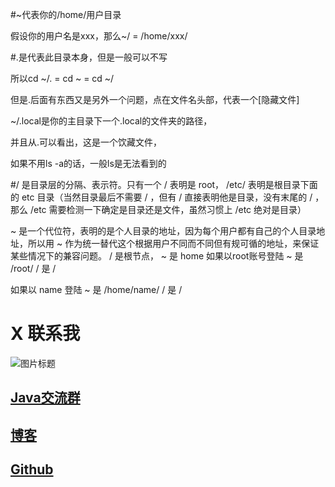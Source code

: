 #~代表你的/home/用户目录

假设你的用户名是xxx，那么~/ = /home/xxx/

#.是代表此目录本身，但是一般可以不写

所以cd ~/.  = cd ~  = cd ~/

但是.后面有东西又是另外一个问题，点在文件名头部，代表一个[隐藏文件]

~/.local是你的主目录下一个.local的文件夹的路径，

并且从.可以看出，这是一个饮藏文件，

如果不用ls -a的话，一般ls是无法看到的

#/ 是目录层的分隔、表示符。只有一个 / 表明是 root， /etc/ 表明是根目录下面的 etc 目录（当然目录最后不需要 / ，但有 / 直接表明他是目录，没有末尾的 / ，那么 /etc 需要检测一下确定是目录还是文件，虽然习惯上 /etc 绝对是目录）

~ 是一个代位符，表明的是个人目录的地址，因为每个用户都有自己的个人目录地址，所以用 ~ 作为统一替代这个根据用户不同而不同但有规可循的地址，来保证某些情况下的兼容问题。
/ 是根节点， ~ 是 home
如果以root账号登陆 
~ 是 /root/
/ 是 /

如果以 name 登陆
~ 是 /home/name/
/ 是 /

# X 联系我
![](http://upload-images.jianshu.io/upload_images/4685968-6a8b28d2fd95e8b7?imageMogr2/auto-orient/strip%7CimageView2/2/w/1240 "图片标题") 
## [Java交流群](https://jq.qq.com/?_wv=1027&k=5UB4P1T)

## [博客](http://www.shishusheng.com)

## [Github](https://github.com/Wasabi1234)


